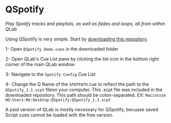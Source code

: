 # QSpotify

*Play Spotify tracks and playlists, as well as fades and loops, all from within QLab*

Using QSpotify is very simple. Start by [downloading this repository](https://github.com/sparks-alec/QSpotify/archive/master.zip).

1- Open `QSpotify Demo.cues` in the downloaded folder

2- Open QLab's Cue List pane by clicking the list icon in the bottom right corner of the main QLab window.

3- Navigate to the `Spotify Config` Cue List

4- Change the Q Name of the `SPOTPATH` cue to reflect the path to the `QSpotify_1.1.scpt` fileon your computer. This .scpt file was included in the downloaded repository. This path should be colon-separated. EX: `Macintosh HD:Users:Me:Desktop:QSpotify:QSpotify_1.1.scpt`


A paid version of QLab is mostly necessary for QSpotify, becuase saved Script cues cannot be loaded with the free version.